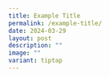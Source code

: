 ```yaml
---
title: Example Title
permalink: /example-title/
date: 2024-03-29
layout: post
description: ""
image: ""
variant: tiptap
---
```

